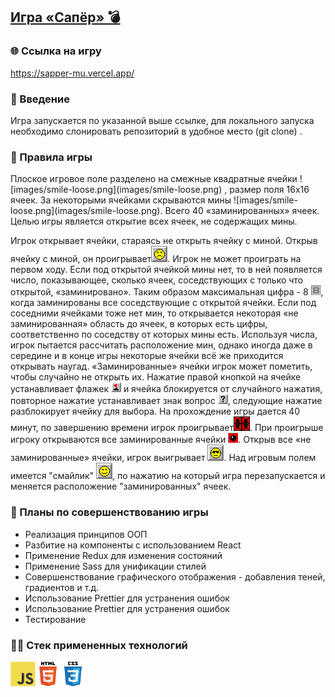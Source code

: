 <h2 align="left" style="text-decoration: underline"> Игра «Сапёр» 💣</h2>

<h3 align="left">🌐 Ссылкa на игру</h3>
<a href="https://sapper-mu.vercel.app/" style="cursor: pointer">https://sapper-mu.vercel.app/ </a>

<h3 align="left">🙂 Введение</h3>
Игра запускается по указанной выше ссылке, для локального запуска необходимо слонировать репозиторий в удобное место (git clone) .

<h3 align="left">🏁 Правила игры</h3>
Плоское игровое поле разделено на смежные квадратные ячейки ![images/smile-loose.png](images/smile-loose.png) , размер поля 16х16 ячеек. За некоторыми ячейками
скрываются мины ![images/smile-loose.png](images/smile-loose.png).
Всего 40 «заминированных» ячеек. Целью игры является открытие всех ячеек, не 
содержащих мины.

Игрок открывает ячейки, стараясь не открыть ячейку с миной. Открыв ячейку с миной, он проигрывает![images/smile-loose.png](images/smile-loose.png). Игрок не может 
проиграть на первом ходу. Если под открытой ячейкой мины нет, то в ней появляется число, показывающее, сколько ячеек, 
соседствующих с только что открытой, «заминировано». Таким образом максимальная цифра - 8 ![images/8-cell.png](images/8-cell.png), когда заминированы все 
соседствующие с открытой ячейки. Если под соседними ячейками тоже нет мин, то открывается некоторая «не заминированная» 
область до ячеек, в которых есть цифры, соответственно по соседству от которых мины есть. 
Используя числа, игрок пытается рассчитать расположение мин, однако иногда даже в середине и в конце игры некоторые 
ячейки всё же приходится открывать наугад. «Заминированные» ячейки игрок может пометить, чтобы случайно не открыть их.
Нажатие правой кнопкой на ячейке устанавливает флажек ![images/cell-flag.png](images/cell-flag.png) и ячейка блокируется от случайного нажатия, повторное нажатие 
устанавливает знак вопрос ![images/cell-qust.png](images/cell-qust.png), следующие нажатие разблокирует ячейку для выбора.
На прохождение игры дается 40 минут, по завершению времени игрок проигрывает![images/0.png](images/0.png)![images/0.png](images/0.png).
При проигрыше игроку открываются все заминированные ячейки ![images/bomb-expl.png](images/bomb-expl.png).
Открыв все «не заминированные» ячейки, игрок выигрывает ![images/smile-win.png](images/smile-win.png).
Над игровым полем имеется "смайлик" ![images/smile.png](images/smile.png), по нажатию на который игра перезапускается и меняется расположение "заминированных" 
ячеек.

<h3 align="left">🤔  Планы по совершенствованию игры</h3>
<ul>
<li>
Реализация принципов ООП
</li>
<li>
Разбитие на компоненты с использованием React
</li>
<li>
Применение Redux для изменения состояний
</li>
<li>
Применение Sass для унификации стилей
</li>
<li>
Совершенствование графического отображения - добавления теней, градиентов и т.д.
</li>
<li>
Использование Prettier для устранения ошибок
</li>
<li>
Использование Prettier для устранения ошибок
</li>
<li>
Тестирование
</li>
</ul>

<h3 align="left">👨‍🔬  Стек примененных технологий</h3>
<div style="display: flex; flex-direction: row">
<img src="https://raw.githubusercontent.com/devicons/devicon/master/icons/javascript/javascript-original.svg" alt="javascript" width="40" height="40"/>
<img src="https://raw.githubusercontent.com/devicons/devicon/master/icons/html5/html5-original-wordmark.svg" alt="html5" width="40" height="40"/>
<img src="https://raw.githubusercontent.com/devicons/devicon/master/icons/css3/css3-original-wordmark.svg" alt="css3" width="40" height="40"/>
</div>
